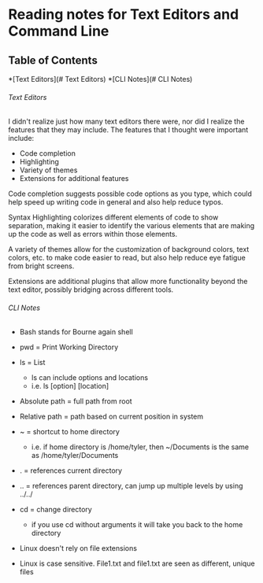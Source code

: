 # Reading notes for Text Editors and Command Line

## Table of Contents
*[Text Editors](# Text Editors) 
*[CLI Notes](# CLI Notes)

###### Text Editors
I didn't realize just how many text editors there were, nor did I realize the features that they may include. The features that I thought were important include:
- Code completion
- Highlighting
- Variety of themes
- Extensions for additional features

Code completion suggests possible code options as you type, which could help speed up writing code in general and also help reduce typos. 

Syntax Highlighting colorizes different elements of code to show separation, making it easier to identify the various elements that are making up the code as well as errors within those elements. 

A variety of themes allow for the customization of background colors, text colors, etc. to make code easier to read, but also help reduce eye fatigue from bright screens. 

Extensions are additional plugins that allow more functionality beyond the text editor, possibly bridging across different tools. 


###### CLI Notes
- Bash stands for Bourne again shell
- pwd = Print Working Directory
- ls = List
  - ls can include options and locations
  - i.e. ls [option] [location]
- Absolute path = full path from root
- Relative path = path based on current position in system
- ~ = shortcut to home directory
  - i.e. if home directory is /home/tyler, then ~/Documents is the same as /home/tyler/Documents
- . = references current directory
- .. = references parent directory, can jump up multiple levels by using ../../
- cd = change directory
  - if you use cd without arguments it will take you back to the home directory

- Linux doesn't rely on file extensions
- Linux is case sensitive. File1.txt and file1.txt are seen as different, unique files

